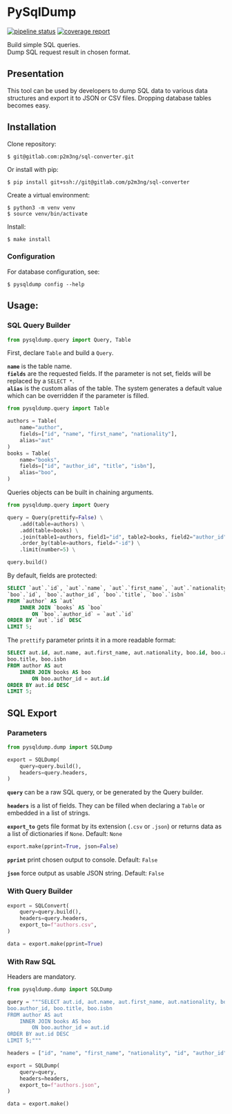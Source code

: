 # PySqlDump

[![pipeline status](https://gitlab.com/p2m3ng/sql-converter/badges/master/pipeline.svg)](https://gitlab.com/p2m3ng/sql-converter/-/commits/master)
[![coverage report](https://gitlab.com/p2m3ng/sql-converter/badges/master/coverage.svg)](https://gitlab.com/p2m3ng/sql-converter/-/commits/master)

Build simple SQL queries.   
Dump SQL request result in chosen format.

## Presentation

This tool can be used by developers to dump SQL data to various data structures
and export it to JSON or CSV files. 
Dropping database tables becomes easy. 

## Installation

Clone repository: 

    $ git@gitlab.com:p2m3ng/sql-converter.git

Or install with pip:

    $ pip install git+ssh://git@gitlab.com/p2m3ng/sql-converter

Create a virtual environment: 

    $ python3 -m venv venv
    $ source venv/bin/activate
    
Install: 

    $ make install

### Configuration

For database configuration, see: 

    $ pysqldump config --help

## Usage:

### SQL Query Builder

```python
from pysqldump.query import Query, Table
```

First, declare `Table` and build a `Query`. 

**`name`** is the table name.  
**`fields`** are the requested fields. If the parameter is not set, fields will 
be replaced by a `SELECT *`.  
**`alias`** is the custom alias of the table. The system generates a default 
value which can be overridden if the parameter is filled. 

```python
from pysqldump.query import Table

authors = Table(
    name="author",
    fields=["id", "name", "first_name", "nationality"],
    alias="aut"
)
books = Table(
    name="books",
    fields=["id", "author_id", "title", "isbn"],
    alias="boo",
)
```

Queries objects can be built in chaining arguments. 

```python
from pysqldump.query import Query

query = Query(prettify=False) \
    .add(table=authors) \
    .add(table=books) \
    .join(table1=authors, field1="id", table2=books, field2="author_id", type="") \
    .order_by(table=authors, field="-id") \
    .limit(number=5) \

query.build()
```

By default, fields are protected: 

```sql
SELECT `aut`.`id`, `aut`.`name`, `aut`.`first_name`, `aut`.`nationality`, 
`boo`.`id`, `boo`.`author_id`, `boo`.`title`, `boo`.`isbn` 
FROM `author` AS `aut` 
    INNER JOIN `books` AS `boo` 
        ON `boo`.`author_id` = `aut`.`id` 
ORDER BY `aut`.`id` DESC 
LIMIT 5;
```

The `prettify` parameter prints it in a more readable format: 

```sql
SELECT aut.id, aut.name, aut.first_name, aut.nationality, boo.id, boo.author_id,
boo.title, boo.isbn 
FROM author AS aut 
    INNER JOIN books AS boo 
        ON boo.author_id = aut.id 
ORDER BY aut.id DESC 
LIMIT 5;
```

## SQL Export

### Parameters

```python
from pysqldump.dump import SQLDump

export = SQLDump(
    query=query.build(),
    headers=query.headers,
)
```

**`query`** can be a raw SQL query, or be generated by the Query builder. 

**`headers`** is a list of fields. They can be filled when declaring a `Table` 
or embedded in a list of strings. 

**`export_to`** gets file format by its extension (`.csv` or `.json`) or 
returns data as a list of dictionaries if `None`. Default: `None`

```python
export.make(pprint=True, json=False)
```

**`pprint`** print chosen output to console. Default: `False`

**`json`** force output as usable JSON string. Default: `False`

### With Query Builder

```python
export = SQLConvert(
    query=query.build(),
    headers=query.headers,
    export_to=f"authors.csv",
)

data = export.make(pprint=True)
```

### With Raw SQL

Headers are mandatory. 

```python
from pysqldump.dump import SQLDump

query = """SELECT aut.id, aut.name, aut.first_name, aut.nationality, boo.id, 
boo.author_id, boo.title, boo.isbn 
FROM author AS aut 
    INNER JOIN books AS boo 
        ON boo.author_id = aut.id 
ORDER BY aut.id DESC 
LIMIT 5;"""

headers = ["id", "name", "first_name", "nationality", "id", "author_id", "title", "isbn"]

export = SQLDump(
    query=query,
    headers=headers,
    export_to=f"authors.json",
)

data = export.make()
```
